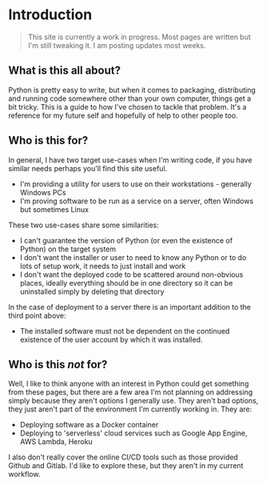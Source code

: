 # Introduction

> This site is currently a work in progress. Most pages are written but I'm still tweaking it. I am posting updates most weeks.

## What is this all about?
Python is pretty easy to write, but when it comes to packaging, distributing and running code somewhere other than your own computer, things get a bit tricky. This is a guide to how I've chosen to tackle that problem. It's a reference for my future self and hopefully of help to other people too.

## Who is this for?
In general, I have two target use-cases when I'm writing code, if you have similar needs perhaps you'll find this site useful.

- I'm providing a utility for users to use on their workstations - generally Windows PCs
- I'm proving software to be run as a service on a server, often Windows but sometimes Linux

These two use-cases share some similarities:

- I can't guarantee the version of Python (or even the existence of Python) on the target system
- I don't want the installer or user to need to know any Python or to do lots of setup work, it needs to just install and work
- I don't want the deployed code to be scattered around non-obvious places, ideally everything should be in one directory so it can be uninstalled simply by deleting that directory

In the case of deployment to a server there is an important addition to the third point above:

- The installed software must not be dependent on the continued existence of the user account by which it was installed.

## Who is this _not_ for?
Well, I like to think anyone with an interest in Python could get something from these pages, but there are a few area I'm not planning on addressing simply because they aren't options I generally use. They aren't bad options, they just aren't part of the environment I'm currently working in. They are:

- Deploying software as a Docker container
- Deploying to 'serverless' cloud services such as Google App Engine, AWS Lambda, Heroku

I also don't really cover the online CI/CD tools such as those provided Github and Gitlab. I'd like to explore these, but they aren't in my current workflow.